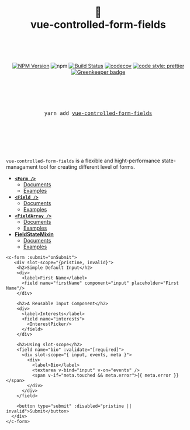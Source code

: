 <div align="center">
  <h1>
    <br/>
    <br/>
    🙌
    <br />
    vue-controlled-form-fields
    <br />
    <br />
    <br />
  </h1>

[![NPM Version](https://img.shields.io/npm/v/vue-controlled-form-fields.svg?style=flat)](https://www.npmjs.com/package/vue-controlled-form-fields)
![npm](https://img.shields.io/npm/dw/vue-controlled-form-fields)
[![Build Status](https://travis-ci.com/alirezavalizade/vue-controlled-form-fields.svg?token=h4WVYN9AxSAEz9ZViSGz&branch=master)](https://travis-ci.com/alirezavalizade/vue-controlled-form-fields)
[![codecov](https://codecov.io/gh/alirezavalizade/vue-controlled-form-fields/branch/master/graph/badge.svg?token=vrLCyAepmW)](https://codecov.io/gh/alirezavalizade/vue-controlled-form-fields)
[![code style: prettier](https://img.shields.io/badge/code_style-prettier-ff69b4.svg?style=flat-square)](https://github.com/prettier/prettier) [![Greenkeeper badge](https://badges.greenkeeper.io/alirezavalizade/vue-controlled-form-fields.svg?token=6c55ea430e85829bf7a100e95c49af7fa4f276d5d37f784029e77d0847347848&ts=1575547459931)](https://greenkeeper.io/)

  <br />
  <br />
  <br />
  <br />
  <pre>yarn add <a href="https://www.npmjs.com/package/vue-controlled-form-fields">vue-controlled-form-fields</a></pre>
  <br />
  <br />
  <br />
  <br />
  <br />
</div>

`vue-controlled-form-fields` is a flexible and hight-performance state-managament tool for creating different level of forms.

- [**`<Form />`**](./docs/api/Form.md)
  - [Documents](./docs/api/Form.md)
  - [Examples]()
- [**`<Field />`**](./docs/api/Field.md)
  - [Documents](./docs/api/Field.md)
  - [Examples]()
- [**`<FieldArray />`**](./docs/api/FieldArray.md)
  - [Documents](./docs/api/FieldArray.md)
  - [Examples]()
- [**FieldStateMixin**](./docs/api/FieldStateMixin.md)
  - [Documents](./docs/api/FieldStateMixin.md)
  - [Examples]()

```vue
<c-form :submit="onSubmit">
   <div slot-scope="{pristine, invalid}">
    <h2>Simple Default Input</h2>
    <div>
      <label>First Name</label>
      <field name="firstName" component="input" placeholder="First Name"/>
    </div>

    <h2>A Reusable Input Component</h2>
    <div>
      <label>Interests</label>
      <field name="interests">
        <InterestPicker/>
      </field>
    </div>

    <h2>Using slot-scope</h2>
    <field name="bio" :validate="[required]">
      <div slot-scope="{ input, events, meta }">
        <div>
          <label>Bio</label>
          <textarea v-bind="input" v-on="events" />
          <span v-if="meta.touched && meta.error">{{ meta.error }}</span>
        </div>
      </div>
    </field>

    <button type="submit" :disabled="pristine || invalid">Submit</button>
  </div>
</c-form>
```
